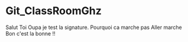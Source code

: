# Git_ClassRoomGhz

Salut Toi Oupa je test la signature.
Pourquoi ca marche pas 
Aller marche
Bon c'est la bonne !!